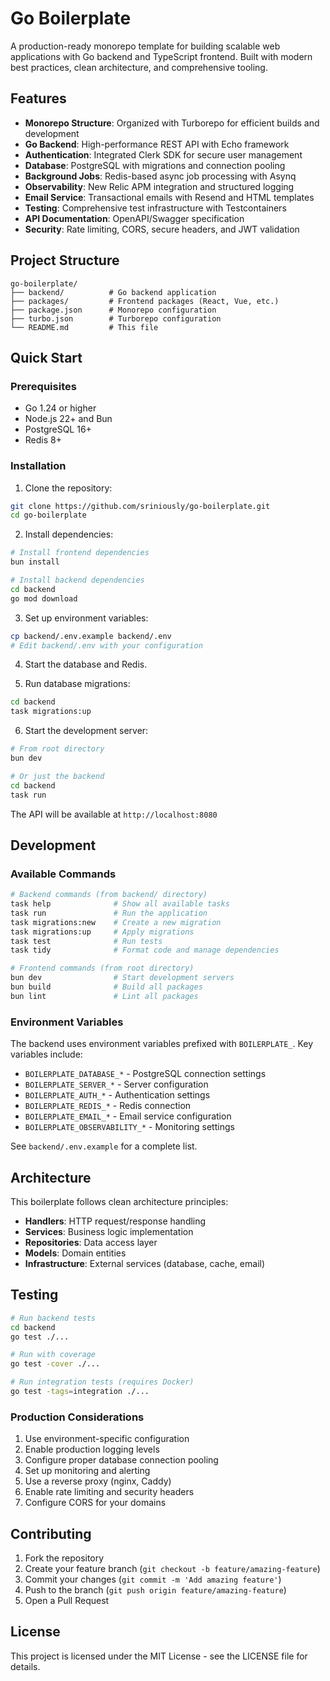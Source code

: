 # Go Boilerplate

A production-ready monorepo template for building scalable web applications with Go backend and TypeScript frontend. Built with modern best practices, clean architecture, and comprehensive tooling.

## Features

- **Monorepo Structure**: Organized with Turborepo for efficient builds and development
- **Go Backend**: High-performance REST API with Echo framework
- **Authentication**: Integrated Clerk SDK for secure user management
- **Database**: PostgreSQL with migrations and connection pooling
- **Background Jobs**: Redis-based async job processing with Asynq
- **Observability**: New Relic APM integration and structured logging
- **Email Service**: Transactional emails with Resend and HTML templates
- **Testing**: Comprehensive test infrastructure with Testcontainers
- **API Documentation**: OpenAPI/Swagger specification
- **Security**: Rate limiting, CORS, secure headers, and JWT validation

## Project Structure

```
go-boilerplate/
├── backend/          # Go backend application
├── packages/         # Frontend packages (React, Vue, etc.)
├── package.json      # Monorepo configuration
├── turbo.json        # Turborepo configuration
└── README.md         # This file
```

## Quick Start

### Prerequisites

- Go 1.24 or higher
- Node.js 22+ and Bun
- PostgreSQL 16+
- Redis 8+

### Installation

1. Clone the repository:
```bash
git clone https://github.com/sriniously/go-boilerplate.git
cd go-boilerplate
```

2. Install dependencies:
```bash
# Install frontend dependencies
bun install

# Install backend dependencies
cd backend
go mod download
```

3. Set up environment variables:
```bash
cp backend/.env.example backend/.env
# Edit backend/.env with your configuration
```

4. Start the database and Redis.

5. Run database migrations:
```bash
cd backend
task migrations:up
```

6. Start the development server:
```bash
# From root directory
bun dev

# Or just the backend
cd backend
task run
```

The API will be available at `http://localhost:8080`

## Development

### Available Commands

```bash
# Backend commands (from backend/ directory)
task help              # Show all available tasks
task run               # Run the application
task migrations:new    # Create a new migration
task migrations:up     # Apply migrations
task test              # Run tests
task tidy              # Format code and manage dependencies

# Frontend commands (from root directory)
bun dev                # Start development servers
bun build              # Build all packages
bun lint               # Lint all packages
```

### Environment Variables

The backend uses environment variables prefixed with `BOILERPLATE_`. Key variables include:

- `BOILERPLATE_DATABASE_*` - PostgreSQL connection settings
- `BOILERPLATE_SERVER_*` - Server configuration
- `BOILERPLATE_AUTH_*` - Authentication settings
- `BOILERPLATE_REDIS_*` - Redis connection
- `BOILERPLATE_EMAIL_*` - Email service configuration
- `BOILERPLATE_OBSERVABILITY_*` - Monitoring settings

See `backend/.env.example` for a complete list.

## Architecture

This boilerplate follows clean architecture principles:

- **Handlers**: HTTP request/response handling
- **Services**: Business logic implementation
- **Repositories**: Data access layer
- **Models**: Domain entities
- **Infrastructure**: External services (database, cache, email)

## Testing

```bash
# Run backend tests
cd backend
go test ./...

# Run with coverage
go test -cover ./...

# Run integration tests (requires Docker)
go test -tags=integration ./...
```

### Production Considerations

1. Use environment-specific configuration
2. Enable production logging levels
3. Configure proper database connection pooling
4. Set up monitoring and alerting
5. Use a reverse proxy (nginx, Caddy)
6. Enable rate limiting and security headers
7. Configure CORS for your domains

## Contributing

1. Fork the repository
2. Create your feature branch (`git checkout -b feature/amazing-feature`)
3. Commit your changes (`git commit -m 'Add amazing feature'`)
4. Push to the branch (`git push origin feature/amazing-feature`)
5. Open a Pull Request

## License

This project is licensed under the MIT License - see the LICENSE file for details.
